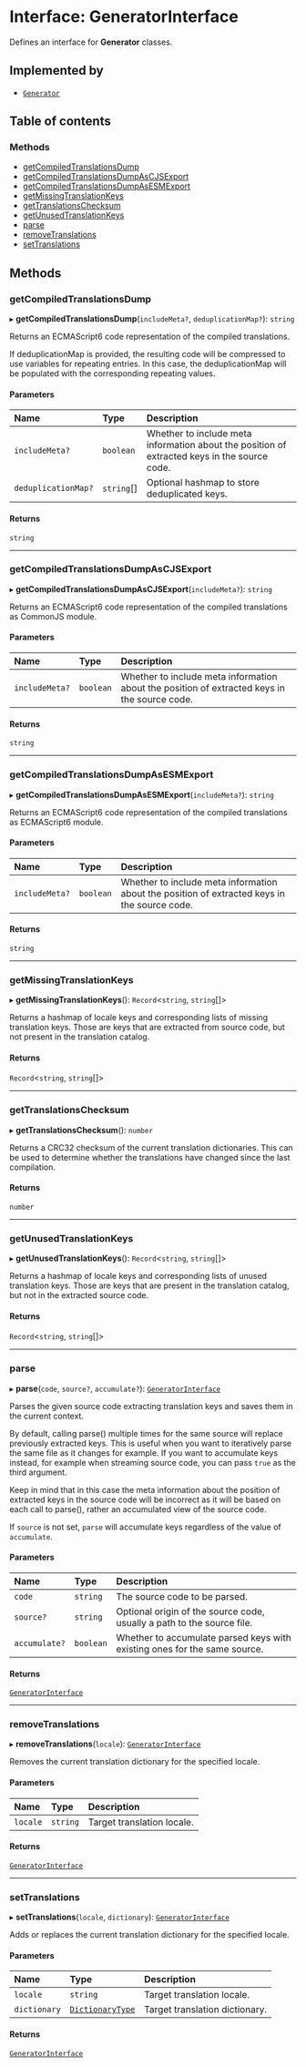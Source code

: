 # Interface: GeneratorInterface

Defines an interface for **Generator** classes.

## Implemented by

- [`Generator`](../classes/Generator.md)

## Table of contents

### Methods

- [getCompiledTranslationsDump](GeneratorInterface.md#getcompiledtranslationsdump)
- [getCompiledTranslationsDumpAsCJSExport](GeneratorInterface.md#getcompiledtranslationsdumpascjsexport)
- [getCompiledTranslationsDumpAsESMExport](GeneratorInterface.md#getcompiledtranslationsdumpasesmexport)
- [getMissingTranslationKeys](GeneratorInterface.md#getmissingtranslationkeys)
- [getTranslationsChecksum](GeneratorInterface.md#gettranslationschecksum)
- [getUnusedTranslationKeys](GeneratorInterface.md#getunusedtranslationkeys)
- [parse](GeneratorInterface.md#parse)
- [removeTranslations](GeneratorInterface.md#removetranslations)
- [setTranslations](GeneratorInterface.md#settranslations)

## Methods

### getCompiledTranslationsDump

▸ **getCompiledTranslationsDump**(`includeMeta?`, `deduplicationMap?`): `string`

Returns an ECMAScript6 code representation of the compiled translations.

If deduplicationMap is provided, the resulting code will be compressed to use variables for repeating entries.
In this case, the deduplicationMap will be populated with the corresponding repeating values.

#### Parameters

| Name | Type | Description |
| :------ | :------ | :------ |
| `includeMeta?` | `boolean` | Whether to include meta information about the position of extracted keys in the source code. |
| `deduplicationMap?` | `string`[] | Optional hashmap to store deduplicated keys. |

#### Returns

`string`

___

### getCompiledTranslationsDumpAsCJSExport

▸ **getCompiledTranslationsDumpAsCJSExport**(`includeMeta?`): `string`

Returns an ECMAScript6 code representation of the compiled translations as CommonJS module.

#### Parameters

| Name | Type | Description |
| :------ | :------ | :------ |
| `includeMeta?` | `boolean` | Whether to include meta information about the position of extracted keys in the source code. |

#### Returns

`string`

___

### getCompiledTranslationsDumpAsESMExport

▸ **getCompiledTranslationsDumpAsESMExport**(`includeMeta?`): `string`

Returns an ECMAScript6 code representation of the compiled translations as ECMAScript6 module.

#### Parameters

| Name | Type | Description |
| :------ | :------ | :------ |
| `includeMeta?` | `boolean` | Whether to include meta information about the position of extracted keys in the source code. |

#### Returns

`string`

___

### getMissingTranslationKeys

▸ **getMissingTranslationKeys**(): `Record`\<`string`, `string`[]\>

Returns a hashmap of locale keys and corresponding lists of missing translation keys.
Those are keys that are extracted from source code, but not present in the translation catalog.

#### Returns

`Record`\<`string`, `string`[]\>

___

### getTranslationsChecksum

▸ **getTranslationsChecksum**(): `number`

Returns a CRC32 checksum of the current translation dictionaries.
This can be used to determine whether the translations have changed since the last compilation.

#### Returns

`number`

___

### getUnusedTranslationKeys

▸ **getUnusedTranslationKeys**(): `Record`\<`string`, `string`[]\>

Returns a hashmap of locale keys and corresponding lists of unused translation keys.
Those are keys that are present in the translation catalog, but not in the extracted source code.

#### Returns

`Record`\<`string`, `string`[]\>

___

### parse

▸ **parse**(`code`, `source?`, `accumulate?`): [`GeneratorInterface`](GeneratorInterface.md)

Parses the given source code extracting translation keys and saves them in the current context.

By default, calling parse() multiple times for the same source will replace previously extracted keys. This is
useful when you want to iteratively parse the same file as it changes for example. If you want to accumulate
keys instead, for example when streaming source code, you can pass `true` as the third argument.

Keep in mind that in this case the meta information about the position of extracted keys in the source code
will be incorrect as it will be based on each call to parse(), rather an accumulated view of the source code.

If `source` is not set, `parse` will accumulate keys regardless of the value of `accumulate`.

#### Parameters

| Name | Type | Description |
| :------ | :------ | :------ |
| `code` | `string` | The source code to be parsed. |
| `source?` | `string` | Optional origin of the source code, usually a path to the source file. |
| `accumulate?` | `boolean` | Whether to accumulate parsed keys with existing ones for the same source. |

#### Returns

[`GeneratorInterface`](GeneratorInterface.md)

___

### removeTranslations

▸ **removeTranslations**(`locale`): [`GeneratorInterface`](GeneratorInterface.md)

Removes the current translation dictionary for the specified locale.

#### Parameters

| Name | Type | Description |
| :------ | :------ | :------ |
| `locale` | `string` | Target translation locale. |

#### Returns

[`GeneratorInterface`](GeneratorInterface.md)

___

### setTranslations

▸ **setTranslations**(`locale`, `dictionary`): [`GeneratorInterface`](GeneratorInterface.md)

Adds or replaces the current translation dictionary for the specified locale.

#### Parameters

| Name | Type | Description |
| :------ | :------ | :------ |
| `locale` | `string` | Target translation locale. |
| `dictionary` | [`DictionaryType`](../README.md#dictionarytype) | Target translation dictionary. |

#### Returns

[`GeneratorInterface`](GeneratorInterface.md)
